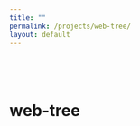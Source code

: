 ```yaml
---
title: ""
permalink: /projects/web-tree/
layout: default
---
```


# web-tree <a href="https://github.com/zbo14/web-tree"><svg class="svg-icon" style="vertical-align:middle"><use xlink:href="{{ '/assets/minima-social-icons.svg#github' | relative_url }}"></use></svg></a> <a href="https://addons.mozilla.org/en-US/firefox/addon/web-tree/"><svg class="svg-icon" style="vertical-align:middle"><use xlink:href="{{ '/assets/minima-social-icons.svg#mozilla' | relative_urll }}"></use></svg></a> <a href="https://www.npmjs.com/package/web-tree"><svg class="svg-icon" style="vertical-align:middle"><use xlink:href="{{ '/assets/minima-social-icons.svg#npm' | relative_urll }}"></use></svg></a>
